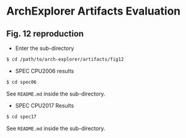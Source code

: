 # ArchExplorer Artifacts Evaluation

## Fig. 12 reproduction

- Enter the sub-directory
```bash
$ cd /path/to/arch-explorer/artifacts/fig12
```

- SPEC CPU2006 results
```bash
$ cd spec06
```
See `README.md` inside the sub-directory.


- SPEC CPU2017 Results
```bash
$ cd spec17
```
See `README.md` inside the sub-directory.
